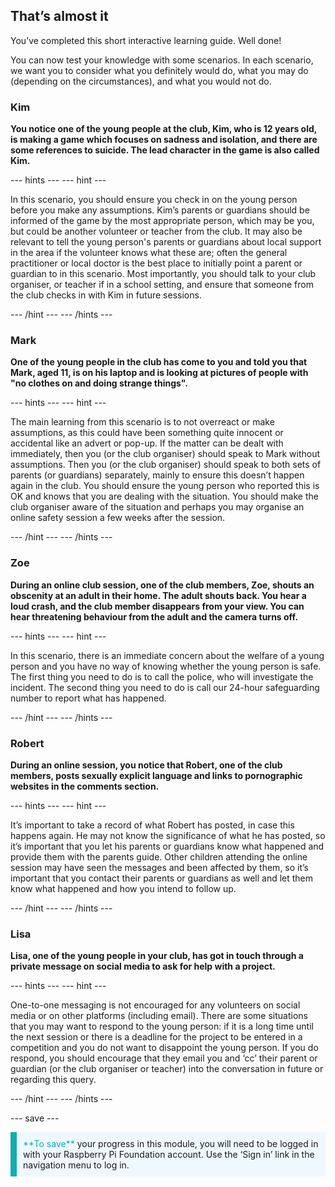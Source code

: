 ## That’s almost it

You’ve completed this short interactive learning guide. Well done!

You can now test your knowledge with some scenarios. In each scenario, we want you to consider what you definitely would do, what you may do (depending on the circumstances), and what you would not do.

### Kim

**You notice one of the young people at the club, Kim, who is 12 years old, is making a game which focuses on sadness and isolation, and there are some references to suicide. The lead character in the game is also called Kim.**

--- hints ---
--- hint ---

In this scenario, you should ensure you check in on the young person before you make any assumptions. Kim’s parents or guardians should be informed of the game by the most appropriate person, which may be you, but could be another volunteer or teacher from the club. It may also be relevant to tell the young person's parents or guardians about local support in the area if the volunteer knows what these are; often the general practitioner or local doctor is the best place to initially point a parent or guardian to in this scenario. Most importantly, you should talk to your club organiser, or teacher if in a school setting, and ensure that someone from the club checks in with Kim in future sessions.

--- /hint ---
--- /hints ---

### Mark

**One of the young people in the club has come to you and told you that Mark, aged 11, is on his laptop and is looking at pictures of people with "no clothes on and doing strange things".**

--- hints ---
--- hint ---

The main learning from this scenario is to not overreact or make assumptions, as this could have been something quite innocent or accidental like an advert or pop-up. If the matter can be dealt with immediately, then you (or the club organiser) should speak to Mark without assumptions. Then you (or the club organiser) should speak to both sets of parents (or guardians) separately, mainly to ensure this doesn’t happen again in the club. You should ensure the young person who reported this is OK and knows that you are dealing with the situation. You should make the club organiser aware of the situation and perhaps you may organise an online safety session a few weeks after the session.

--- /hint ---
--- /hints ---

### Zoe

**During an online club session, one of the club members, Zoe, shouts an obscenity at an adult in their home. The adult shouts back. You hear a loud crash, and the club member disappears from your view. You can hear threatening behaviour from the adult and the camera turns off.**

--- hints ---
--- hint ---

In this scenario, there is an immediate concern about the welfare of a young person and you have no way of knowing whether the young person is safe. The first thing you need to do is to call the police, who will investigate the incident. The second thing you need to do is call our 24-hour safeguarding number to report what has happened.

--- /hint ---
--- /hints ---

### Robert

**During an online session, you notice that Robert, one of the club members, posts sexually explicit language and links to pornographic websites in the comments section.**

--- hints ---
--- hint ---

It’s important to take a record of what Robert has posted, in case this happens again. He may not know the significance of what he has posted, so it’s important that you let his parents or guardians know what happened and provide them with the parents guide. 
Other children attending the online session may have seen the messages and been affected by them, so it’s important that you contact their parents or guardians as well and let them know what happened and how you intend to follow up.

--- /hint ---
--- /hints ---
### Lisa

**Lisa, one of the young people in your club, has got in touch through a private message on social media to ask for help with a project.**

--- hints ---
--- hint ---

One-to-one messaging is not encouraged for any volunteers on social media or on other platforms (including email). There are some situations that you may want to respond to the young person: if it is a long time until the next session or there is a deadline for the project to be entered in a competition and you do not want to disappoint the young person. If you do respond, you should encourage that they email you and ‘cc’ their parent or guardian (or the club organiser or teacher) into the conversation in future or regarding this query. 

--- /hint ---
--- /hints ---

--- save ---

<p style="border-left: solid; border-width:10px; border-color: #0faeb0; background-color: aliceblue; padding: 10px;">
<span style="color: #0faeb0">**To save**</span> your progress in this module, you will need to be logged in with your Raspberry Pi Foundation account. Use the ‘Sign in’ link in the navigation menu to log in.
</p>
